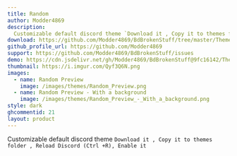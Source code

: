 ```yaml
---
title: Random
author: Modder4869
description:
  Customizable default discord theme `Download it , Copy it to themes folder , Reload Discord (Ctrl +R), Enable it`
download: https://github.com/Modder4869/BdBrokenStuff/tree/master/Themes/v1
github_profile_url: https://github.com/Modder4869
support: https://github.com/Modder4869/BdBrokenStuff/issues
demo: https://cdn.jsdelivr.net/gh/Modder4869/BdBrokenStuff@9fc16142/Themes/v1/random.theme.css
thumbnail: https://i.imgur.com/Qyf3Q6N.png
images:
  - name: Random Preview
    image: /images/themes/Random_Preview.png
  - name: Random Preview - With a background
    image: /images/themes/Random_Preview_-_With_a_background.png
style: dark   
ghcommentid: 21
layout: product
---
```

Customizable default discord theme `Download it , Copy it to themes folder , Reload Discord (Ctrl +R), Enable it`